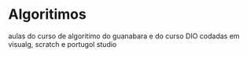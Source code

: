 # Algoritimos
 aulas do curso de algoritimo do guanabara e do curso DIO codadas em visualg, scratch e portugol studio
